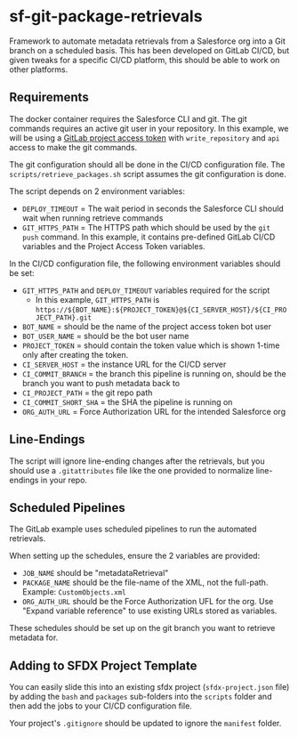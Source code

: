# sf-git-package-retrievals
Framework to automate metadata retrievals from a Salesforce org into a Git branch on a scheduled basis. This has been developed on GitLab CI/CD, but given tweaks for a specific CI/CD platform, this should be able to work on other platforms.

## Requirements

The docker container requires the Salesforce CLI and git. The git commands requires an active git user in your repository. In this example, we will be using a [GitLab project access token](https://docs.gitlab.com/ee/user/project/settings/project_access_tokens.html) with `write_repository` and `api` access to make the git commands.

The git configuration should all be done in the CI/CD configuration file. The `scripts/retrieve_packages.sh` script assumes the git configuration is done. 

The script depends on 2 environment variables:
- `DEPLOY_TIMEOUT` = The wait period in seconds the Salesforce CLI should wait when running retrieve commands
- `GIT_HTTPS_PATH` = The HTTPS path which should be used by the `git push` command. In this example, it contains pre-defined GitLab CI/CD variables and the Project Access Token variables.

In the CI/CD configuration file, the following environment variables should be set:
- `GIT_HTTPS_PATH` and `DEPLOY_TIMEOUT` variables required for the script
  - In this example, `GIT_HTTPS_PATH` is `https://${BOT_NAME}:${PROJECT_TOKEN}@${CI_SERVER_HOST}/${CI_PROJECT_PATH}.git`
- `BOT_NAME` = should be the name of the project access token bot user
- `BOT_USER_NAME` = should be the bot user name
- `PROJECT_TOKEN` = should contain the token value which is shown 1-time only after creating the token. 
- `CI_SERVER_HOST` = the instance URL for the CI/CD server
- `CI_COMMIT_BRANCH` = the branch this pipeline is running on, should be the branch you want to push metadata back to
- `CI_PROJECT_PATH` = the git repo path
- `CI_COMMIT_SHORT_SHA` = the SHA the pipeline is running on
- `ORG_AUTH_URL` = Force Authorization URL for the intended Salesforce org

## Line-Endings

The script will ignore line-ending changes after the retrievals, but you should use a `.gitattributes` file like the one provided to normalize line-endings in your repo.

## Scheduled Pipelines

The GitLab example uses scheduled pipelines to run the automated retrievals. 

When setting up the schedules, ensure the 2 variables are provided:
- `JOB_NAME` should be "metadataRetrieval"
- `PACKAGE_NAME` should be the file-name of the XML, not the full-path. Example: `CustomObjects.xml`
- `ORG_AUTH_URL` should be the Force Authorization UFL for the org. Use "Expand variable reference" to use existing URLs stored as variables.

These schedules should be set up on the git branch you want to retrieve metadata for.

## Adding to SFDX Project Template

You can easily slide this into an existing sfdx project (`sfdx-project.json` file) by adding the `bash` and `packages` sub-folders into the `scripts` folder and then add the jobs to your CI/CD configuration file.

Your project's `.gitignore` should be updated to ignore the `manifest` folder.
